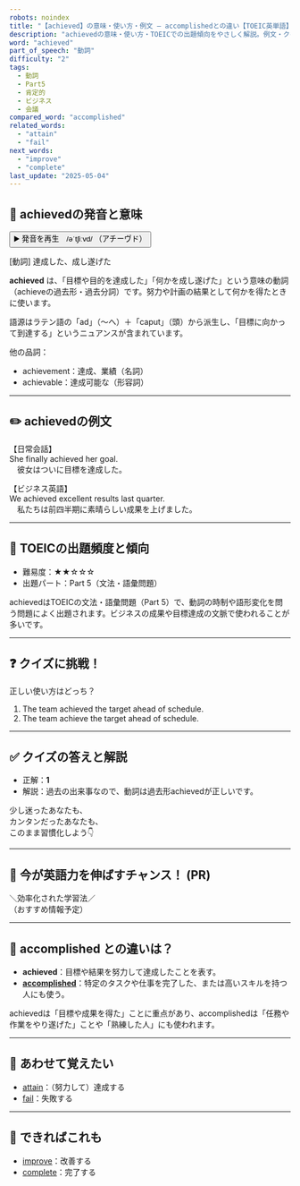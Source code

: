 ```yaml
---
robots: noindex
title: "【achieved】の意味・使い方・例文 ― accomplishedとの違い【TOEIC英単語】"
description: "achievedの意味・使い方・TOEICでの出題傾向をやさしく解説。例文・クイズ付きでaccomplishedとの違いもわかりやすく学べます。"
word: "achieved"
part_of_speech: "動詞"
difficulty: "2"
tags:
  - 動詞
  - Part5
  - 肯定的
  - ビジネス
  - 会議
compared_word: "accomplished"
related_words:
  - "attain"
  - "fail"
next_words:
  - "improve"
  - "complete"
last_update: "2025-05-04"
---
```


## 🔰 achievedの発音と意味

<button class="play-audio" onclick="playTTS('achieved')">
  <span class="play-audio-main">
    ▶️ 発音を再生　/əˈtʃiːvd/
  </span>
  <span class="play-audio-sub">
    （アチーヴド）
  </span>
</button>

[動詞] 達成した、成し遂げた

**achieved** は、「目標や目的を達成した」「何かを成し遂げた」という意味の動詞（achieveの過去形・過去分詞）です。努力や計画の結果として何かを得たときに使います。

語源はラテン語の「ad」（～へ）＋「caput」（頭）から派生し、「目標に向かって到達する」というニュアンスが含まれています。

他の品詞：  
- achievement：達成、業績（名詞）
- achievable：達成可能な（形容詞）

---

## ✏️ achievedの例文

【日常会話】  
She finally achieved her goal.  
　彼女はついに目標を達成した。

【ビジネス英語】  
We achieved excellent results last quarter.  
　私たちは前四半期に素晴らしい成果を上げました。

---

## 🎯 TOEICの出題頻度と傾向

- 難易度：★★☆☆☆
- 出題パート：Part 5（文法・語彙問題）

achievedはTOEICの文法・語彙問題（Part 5）で、動詞の時制や語形変化を問う問題によく出題されます。ビジネスの成果や目標達成の文脈で使われることが多いです。

---

## ❓ クイズに挑戦！

正しい使い方はどっち？

1. The team achieved the target ahead of schedule.  
2. The team achieve the target ahead of schedule.

---

## ✅ クイズの答えと解説

- 正解：**1**
- 解説：過去の出来事なので、動詞は過去形achievedが正しいです。

少し迷ったあなたも、  
カンタンだったあなたも、  
このまま習慣化しよう👇️

---

## 🚀 今が英語力を伸ばすチャンス！ (PR)

<div class="info-center">
＼効率化された学習法／<br>  
（おすすめ情報予定）
</div>

---

## 🤔  accomplished との違いは？

- **achieved**：目標や結果を努力して達成したことを表す。
- **[accomplished](/accomplished)**：特定のタスクや仕事を完了した、または高いスキルを持つ人にも使う。

achievedは「目標や成果を得た」ことに重点があり、accomplishedは「任務や作業をやり遂げた」ことや「熟練した人」にも使われます。

---

## 🧩 あわせて覚えたい

- [attain](/attain)：（努力して）達成する
- [fail](/fail)：失敗する

---

## 📖 できればこれも

- [improve](/improve)：改善する
- [complete](/complete)：完了する

<!-- cvid: aid29_bid40 -->
